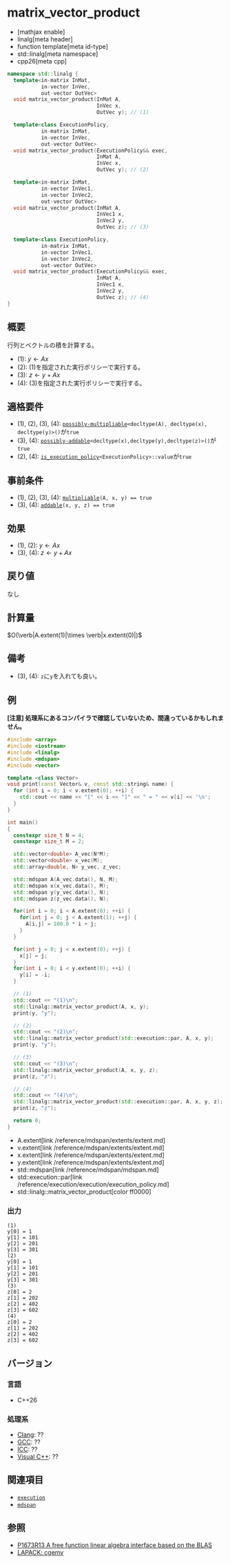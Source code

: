 # matrix_vector_product


* [mathjax enable]
* linalg[meta header]
* function template[meta id-type]
* std::linalg[meta namespace]
* cpp26[meta cpp]


```cpp
namespace std::linalg {
  template<in-matrix InMat,
           in-vector InVec,
           out-vector OutVec>
  void matrix_vector_product(InMat A,
                             InVec x,
                             OutVec y); // (1)

  template<class ExecutionPolicy,
           in-matrix InMat,
           in-vector InVec,
           out-vector OutVec>
  void matrix_vector_product(ExecutionPolicy&& exec,
                             InMat A,
                             InVec x,
                             OutVec y); // (2)

  template<in-matrix InMat,
           in-vector InVec1,
           in-vector InVec2,
           out-vector OutVec>
  void matrix_vector_product(InMat A,
                             InVec1 x,
                             InVec2 y,
                             OutVec z); // (3)

  template<class ExecutionPolicy,
           in-matrix InMat,
           in-vector InVec1,
           in-vector InVec2,
           out-vector OutVec>
  void matrix_vector_product(ExecutionPolicy&& exec,
                             InMat A,
                             InVec1 x,
                             InVec2 y,
                             OutVec z); // (4)
}
```


## 概要
行列とベクトルの積を計算する。

- (1): $y \leftarrow Ax$
- (2): (1)を指定された実行ポリシーで実行する。
- (3): $z \leftarrow y + Ax$
- (4): (3)を指定された実行ポリシーで実行する。


## 適格要件
- (1), (2), (3), (4): [`possibly-multipliable`](possibly-multipliable.md)`<decltype(A), decltype(x), decltype(y)>()`が`true`
- (3), (4): [`possibly-addable`](possibly-addable.md)`<decltype(x),decltype(y),decltype(z)>()`が`true`
- (2), (4): [`is_execution_policy`](/reference/execution/is_execution_policy.md)`<ExecutionPolicy>::value`が`true`


## 事前条件
- (1), (2), (3), (4): [`multipliable`](multipliable.md)`(A, x, y) == true`
- (3), (4): [`addable`](addable.md)`(x, y, z) == true`


## 効果
- (1), (2): $y \leftarrow Ax$
- (3), (4): $z \leftarrow y + Ax$


## 戻り値
なし


## 計算量
$O(\verb|A.extent(1)|\times \verb|x.extent(0)|)$


## 備考
- (3), (4): `z`に`y`を入れても良い。


## 例
**[注意] 処理系にあるコンパイラで確認していないため、間違っているかもしれません。**

```cpp example
#include <array>
#include <iostream>
#include <linalg>
#include <mdspan>
#include <vector>

template <class Vector>
void print(const Vector& v, const std::string& name) {
  for (int i = 0; i < v.extent(0); ++i) {
    std::cout << name << "[" << i << "]" << " = " << v[i] << '\n';
  }
}

int main()
{
  constexpr size_t N = 4;
  constexpr size_t M = 2;

  std::vector<double> A_vec(N*M);
  std::vector<double> x_vec(M);
  std::array<double, N> y_vec, z_vec;

  std::mdspan A(A_vec.data(), N, M);
  std::mdspan x(x_vec.data(), M);
  std::mdspan y(y_vec.data(), N);
  std::mdspan z(z_vec.data(), N);

  for(int i = 0; i < A.extent(0); ++i) {
    for(int j = 0; j < A.extent(1); ++j) {
      A[i,j] = 100.0 * i + j;
    }
  }

  for(int j = 0; j < x.extent(0); ++j) {
    x[j] = j;
  }
  for(int i = 0; i < y.extent(0); ++i) {
    y[i] = -i;
  }

  // (1)
  std::cout << "(1)\n";
  std::linalg::matrix_vector_product(A, x, y);
  print(y, "y");

  // (2)
  std::cout << "(2)\n";
  std::linalg::matrix_vector_product(std::execution::par, A, x, y);
  print(y, "y");

  // (3)
  std::cout << "(3)\n";
  std::linalg::matrix_vector_product(A, x, y, z);
  print(z, "z");

  // (4)
  std::cout << "(4)\n";
  std::linalg::matrix_vector_product(std::execution::par, A, x, y, z);
  print(z, "z");

  return 0;
}
```
* A.extent[link /reference/mdspan/extents/extent.md]
* v.extent[link /reference/mdspan/extents/extent.md]
* x.extent[link /reference/mdspan/extents/extent.md]
* y.extent[link /reference/mdspan/extents/extent.md]
* std::mdspan[link /reference/mdspan/mdspan.md]
* std::execution::par[link /reference/execution/execution/execution_policy.md]
* std::linalg::matrix_vector_product[color ff0000]


### 出力
```
(1)
y[0] = 1
y[1] = 101
y[2] = 201
y[3] = 301
(2)
y[0] = 1
y[1] = 101
y[2] = 201
y[3] = 301
(3)
z[0] = 2
z[1] = 202
z[2] = 402
z[3] = 602
(4)
z[0] = 2
z[1] = 202
z[2] = 402
z[3] = 602
```


## バージョン
### 言語
- C++26

### 処理系
- [Clang](/implementation.md#clang): ??
- [GCC](/implementation.md#gcc): ??
- [ICC](/implementation.md#icc): ??
- [Visual C++](/implementation.md#visual_cpp): ??


## 関連項目
- [`execution`](/reference/execution.md)
- [`mdspan`](/reference/mdspan.md)


## 参照
- [P1673R13 A free function linear algebra interface based on the BLAS](https://www.open-std.org/jtc1/sc22/wg21/docs/papers/2023/p1673r13.html)
- [LAPACK: cgemv](https://netlib.org/lapack/explore-html/d7/dda/group__gemv_ga44c85a0d7ecd60a6bc8ca27b222d7792.html#ga44c85a0d7ecd60a6bc8ca27b222d7792)

